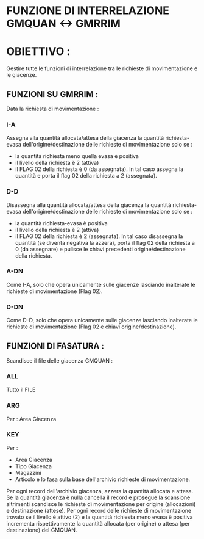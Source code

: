# FUNZIONE DI INTERRELAZIONE GMQUAN <-> GMRRIM
# OBIETTIVO : 
Gestire tutte le funzioni di interrelazione tra le richieste di movimentazione e le giacenze.
## FUNZIONI SU GMRRIM : 
Data la richiesta di movimentazione : 
### I-A
Assegna alla quantità allocata/attesa della giacenza la quantità richiesta-evasa dell'origine/destinazione delle richieste di movimentazione solo se : 
* la quantità richiesta meno quella evasa è positiva
* il livello della richiesta è 2 (attiva)
* il FLAG 02 della richiesta è 0 (da assegnata).
In tal caso assegna la quantità e porta il flag 02 della richiesta a 2 (assegnata).

### D-D
Disassegna alla quantità allocata/attesa della giacenza la quantità richiesta-evasa dell'origine/destinazione delle richieste di movimentazione solo se : 
* la quantità richiesta-evasa è positiva
* il livello della richiesta è 2 (attiva)
* il FLAG 02 della richiesta è 2 (assegnata).
In tal caso disassegna la quantità (se diventa negativa la azzera), porta il flag 02 della richiesta a 0 (da assegnare) e pulisce le chiavi precedenti origine/destinazione della richiesta.

### A-DN
Come I-A, solo che opera unicamente sulle giacenze lasciando inalterate le richieste di movimentazione (Flag 02).

### D-DN
Come D-D, solo che opera unicamente sulle giacenze lasciando inalterate le richieste di movimentazione (Flag 02 e chiavi origine/destinazione).

## FUNZIONI DI FASATURA : 
Scandisce il file delle giacenza GMQUAN : 
### ALL
Tutto il FILE
### ARG
Per :  Area Giacenza
### KEY
Per : 
* Area Giacenza
* Tipo Giacenza
* Magazzini
* Articolo
e lo fasa sulla base dell'archivio richieste di movimentazione.

Per ogni record dell'archivio giacenza, azzera la quantità allocata e attesa. Se la quantità giacenza è nulla cancella il record e prosegue la scansione altrimenti scandisce le richieste di movimentazione per origine (allocazioni) e destinazione (attese). Per ogni record delle richieste di movimentazione trovato se il livello è attivo (2) e la quantità richiesta meno evasa è positiva  incrementa rispettivamente la quantità allocata (per origine) o attesa  (per destinazione) del GMQUAN.
